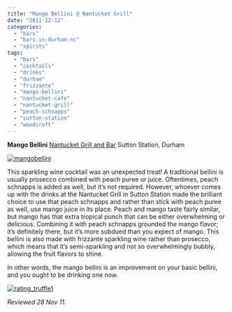```yaml
---
title: "Mango Bellini @ Nantucket Grill"
date: "2011-12-12"
categories: 
  - "bars"
  - "bars-in-durham-nc"
  - "spirits"
tags: 
  - "bars"
  - "cocktails"
  - "drinks"
  - "durham"
  - "frizzante"
  - "mango-bellini"
  - "nantucket-cafe"
  - "nantucket-grill"
  - "peach-schnapps"
  - "sutton-station"
  - "woodcroft"
---
```


**Mango Bellini** [Nantucket Grill and Bar](http://www.nantucketcafeandgrill.com/) Sutton Station, Durham

[![](http://s3.amazonaws.com/thegourmez-wpmedia/2011/12/mangobellini.jpg "mangobellini")](http://s3.amazonaws.com/thegourmez-wpmedia/2011/12/mangobellini.jpg)

This sparkling wine cocktail was an unexpected treat! A traditional bellini is usually prosecco combined with peach puree or juice. Oftentimes, peach schnapps is added as well, but it’s not required. However, whoever comes up with the drinks at the Nantucket Grill in Sutton Station made the brilliant choice to use that peach schnapps and rather than stick with peach puree as well, use mango juice in its place. Peach and mango taste fairly similar, but mango has that extra tropical punch that can be either overwhelming or delicious. Combining it with peach schnapps grounded the mango flavor; it’s definitely there, but it’s more subdued than you expect of mango. This bellini is also made with frizzante sparkling wine rather than prosecco, which means that it’s semi-sparkling and not so overwhelmingly bubbly, allowing the fruit flavors to shine.

In other words, the mango bellini is an improvement on your basic bellini, and you ought to be drinking one now.

[![](http://s3.amazonaws.com/thegourmez-wpmedia/2009/02/rating_truffle1.gif "rating_truffle1")](http://s3.amazonaws.com/thegourmez-wpmedia/2009/02/rating_truffle1.gif)

_Reviewed 28 Nov 11._
